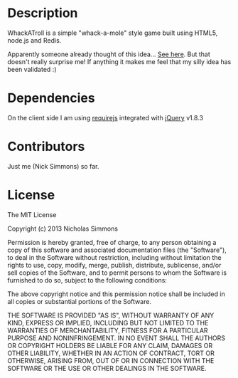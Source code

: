 Description
===========

WhackATroll is a simple "whack-a-mole" style game built using HTML5, node.js and Redis. 

Apparently someone already thought of this idea... [See here](https://itunes.apple.com/us/app/whack-a-troll/id500917075?mt=8). But that doesn't really surprise me! If anything it makes me feel that my silly idea has been validated :)

Dependencies
===========

On the client side I am using [requirejs](http://requirejs.org/) integrated with [jQuery](http://jquery.com/) v1.8.3
 
Contributors
===========

Just me (Nick Simmons) so far.

License
===========
The MIT License

Copyright (c) 2013 Nicholas Simmons

Permission is hereby granted, free of charge, to any person obtaining a copy of this software and associated documentation files (the "Software"), to deal in the Software without restriction, including without limitation the rights to use, copy, modify, merge, publish, distribute, sublicense, and/or sell copies of the Software, and to permit persons to whom the Software is furnished to do so, subject to the following conditions:

The above copyright notice and this permission notice shall be included in all copies or substantial portions of the Software.

THE SOFTWARE IS PROVIDED "AS IS", WITHOUT WARRANTY OF ANY KIND, EXPRESS OR IMPLIED, INCLUDING BUT NOT LIMITED TO THE WARRANTIES OF MERCHANTABILITY, FITNESS FOR A PARTICULAR PURPOSE AND NONINFRINGEMENT. IN NO EVENT SHALL THE AUTHORS OR COPYRIGHT HOLDERS BE LIABLE FOR ANY CLAIM, DAMAGES OR OTHER LIABILITY, WHETHER IN AN ACTION OF CONTRACT, TORT OR OTHERWISE, ARISING FROM, OUT OF OR IN CONNECTION WITH THE SOFTWARE OR THE USE OR OTHER DEALINGS IN THE SOFTWARE.